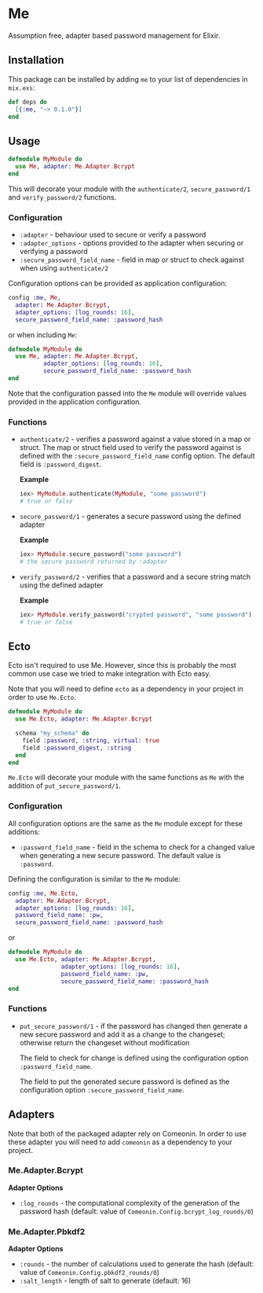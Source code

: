 # Me

Assumption free, adapter based password management for Elixir.

## Installation

This package can be installed by adding `me` to your list of dependencies in
`mix.exs`:

```elixir
def deps do
  [{:me, "~> 0.1.0"}]
end
```

## Usage

```elixir
defmodule MyModule do
  use Me, adapter: Me.Adapter.Bcrypt
end
```

This will decorate your module with the `authenticate/2`, `secure_password/1`
and `verify_password/2` functions.

### Configuration

* `:adapter` - behaviour used to secure or verify a password
* `:adapter_options` - options provided to the adapter when securing or
  verifying a password
* `:secure_password_field_name` - field in map or struct to check against when
  using `authenticate/2`

Configuration options can be provided as application configuration:

```elixir
config :me, Me,
  adapter: Me.Adapter.Bcrypt,
  adapter_options: [log_rounds: 16],
  secure_password_field_name: :password_hash
```

or when including `Me`:

```elixir
defmodule MyModule do
  use Me, adapter: Me.Adapter.Bcrypt,
          adapter_options: [log_rounds: 16],
          secure_password_field_name: :password_hash
end
```

Note that the configuration passed into the `Me` module will override values
provided in the application configuration.

### Functions

* `authenticate/2` - verifies a password against a value stored in a map or
  struct. The map or struct field used to verify the password against is defined
  with the `:secure_password_field_name` config option. The default field is
  `:password_digest`.

  **Example**

  ```elixir
  iex> MyModule.authenticate(MyModule, "some password")
  # true or false
  ```
* `secure_password/1` - generates a secure password using the defined adapter

  **Example**

  ```elixir
  iex> MyModule.secure_password("some password")
  # the secure password returned by :adapter
  ```
* `verify_password/2` - verifies that a password and a secure string match using
  the defined adapter

  **Example**

  ```elixir
  iex> MyModule.verify_password("crypted password", "some password")
  # true or false
  ```

## Ecto

Ecto isn't required to use Me. However, since this is probably the most common
use case we tried to make integration with Ecto easy.

Note that you will need to define `ecto` as a dependency in your project in
order to use `Me.Ecto`.

```elixir
defmodule MyModule do
  use Me.Ecto, adapter: Me.Adapter.Bcrypt

  schema "my_schema" do
    field :password, :string, virtual: true
    field :password_digest, :string
  end
end
```

`Me.Ecto` will decorate your module with the same functions as `Me` with the
addition of `put_secure_password/1`.

### Configuration

All configuration options are the same as the `Me` module except for these
additions:

* `:password_field_name` - field in the schema to check for a changed value when
  generating a new secure password. The default value is `:password`.

Defining the configuration is similar to the `Me` module:

```elixir
config :me, Me.Ecto,
  adapter: Me.Adapter.Bcrypt,
  adapter_options: [log_rounds: 16],
  password_field_name: :pw,
  secure_password_field_name: :password_hash
```

or

```elixir
defmodule MyModule do
  use Me.Ecto, adapter: Me.Adapter.Bcrypt,
               adapter_options: [log_rounds: 16],
               password_field_name: :pw,
               secure_password_field_name: :password_hash
end
```

### Functions

* `put_secure_password/1` - if the password has changed then generate a new
  secure password and add it as a change to the changeset; otherwise return the
  changeset without modification

  The field to check for change is defined using the configuration option
  `:password_field_name`.

  The field to put the generated secure password is defined as the configuration
  option `:secure_password_field_name`.

## Adapters

Note that both of the packaged adapter rely on Comeonin. In order to use these
adapter you will need to add `comeonin` as a dependency to your project.

### Me.Adapter.Bcrypt

**Adapter Options**

* `:log_rounds` - the computational complexity of the generation of the
  password hash (default: value of `Comeonin.Config.bcrypt_log_rounds/0`)

### Me.Adapter.Pbkdf2

**Adapter Options**

* `:rounds` - the number of calculations used to generate the hash
  (default: value of `Comeonin.Config.pbkdf2_rounds/0`)
* `:salt_length` - length of salt to generate (default: 16)
